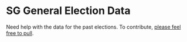 # SG General Election Data
Need help with the data for the past elections. To contribute, [please feel free to pull](https://github.com/ytbryan/sgge/pulls).

